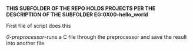 **THIS SUBFOLDER OF THE REPO HOLDS PROJECTS PER THE DESCRIPTION OF THE SUBFOLDER EG:0X00-hello_world**

First file of script does this

*0-preprocessor*-runs a C file through the preprocessor and save the result into another file



